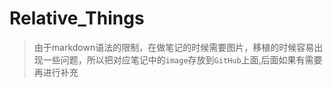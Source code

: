 # Relative_Things
> 由于markdown语法的限制，在做笔记的时候需要图片，移植的时候容易出现一些问题，所以把对应笔记中的`image`存放到`GitHub`上面,后面如果有需要再进行补充
